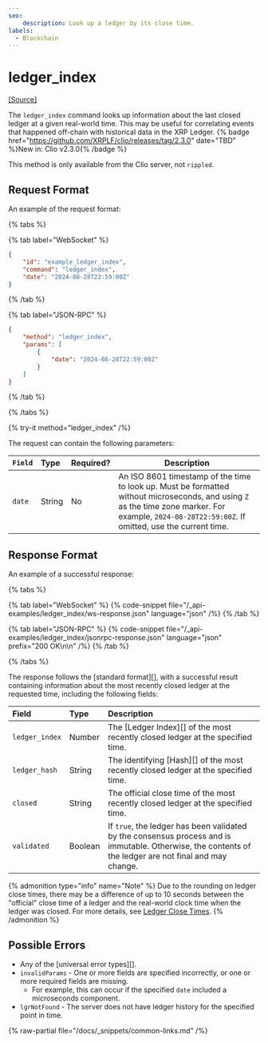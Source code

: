 ```yaml
---
seo:
    description: Look up a ledger by its close time.
labels:
  - Blockchain
---
```

# ledger_index
[[Source]](https://github.com/XRPLF/clio/blob/develop/src/rpc/handlers/LedgerIndex.cpp "Source")

The `ledger_index` command looks up information about the last closed ledger at a given real-world time. This may be useful for correlating events that happened off-chain with historical data in the XRP Ledger. {% badge href="https://github.com/XRPLF/clio/releases/tag/2.3.0" date="TBD" %}New in: Clio v2.3.0{% /badge %}

This method is only available from the Clio server, not `rippled`.

## Request Format
An example of the request format:

{% tabs %}

{% tab label="WebSocket" %}
```json
{
    "id": "example_ledger_index",
    "command": "ledger_index",
    "date": "2024-08-28T22:59:00Z"
}
```
{% /tab %}

{% tab label="JSON-RPC" %}
```json
{
    "method": "ledger_index",
    "params": [
        {
            "date": "2024-08-28T22:59:00Z"
        }
    ]
}
```
{% /tab %}

{% /tabs %}

{% try-it method="ledger_index" /%}

The request can contain the following parameters:

| `Field` | Type   | Required? | Description |
|:--------|:-------|:----------|-------------|
| `date`  | String | No        | An ISO 8601 timestamp of the time to look up. Must be formatted without microseconds, and using `Z` as the time zone marker. For example, `2024-08-28T22:59:00Z`. If omitted, use the current time. |

## Response Format

An example of a successful response:

{% tabs %}

{% tab label="WebSocket" %}
{% code-snippet file="/_api-examples/ledger_index/ws-response.json" language="json" /%}
{% /tab %}

{% tab label="JSON-RPC" %}
{% code-snippet file="/_api-examples/ledger_index/jsonrpc-response.json" language="json" prefix="200 OK\n\n" /%}
{% /tab %}

{% /tabs %}

The response follows the [standard format][], with a successful result containing information about the most recently closed ledger at the requested time, including the following fields:

| Field          | Type    | Description                         |
|:---------------|:--------|:------------------------------------|
| `ledger_index` | Number  | The [Ledger Index][] of the most recently closed ledger at the specified time. |
| `ledger_hash`  | String  | The identifying [Hash][] of the most recently closed ledger at the specified time. |
| `closed`       | String  | The official close time of the most recently closed ledger at the specified time. |
| `validated`    | Boolean | If `true`, the ledger has been validated by the consensus process and is immutable. Otherwise, the contents of the ledger are not final and may change. |

{% admonition type="info" name="Note" %}
Due to the rounding on ledger close times, there may be a difference of up to 10 seconds between the "official" close time of a ledger and the real-world clock time when the ledger was closed. For more details, see [Ledger Close Times](../../../../concepts/ledgers/ledger-close-times.md).
{% /admonition %}

## Possible Errors

* Any of the [universal error types][].
* `invalidParams` - One or more fields are specified incorrectly, or one or more required fields are missing.
    * For example, this can occur if the specified `date` included a microseconds component.
* `lgrNotFound` - The server does not have ledger history for the specified point in time.

{% raw-partial file="/docs/_snippets/common-links.md" /%}
